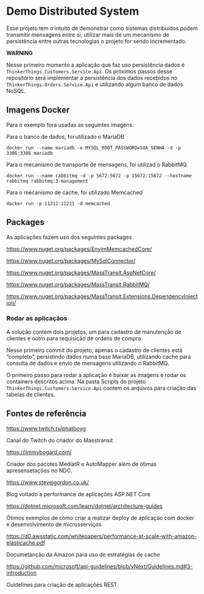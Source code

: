 # Demo Distributed System

Esse projeto tem o intuito de demonstrar como sistemas distribuídos podem transmitir mensagens entre si, utilizar mais de um mecanismo de persistência entre outras tecnologias o projeto for sendo incrementado.

**WARNING**

Nesse primeiro momento a aplicação que faz uso persistência dados é `ThinkerThings.Customers.Service.Api`.
Os próximos passos desse repositório será implementar a persistência dos dados recebidos no `ThinkerThings.Orders.Service.Api` e utilizando algum banco de dados NoSQL.

## Imagens Docker
Para o exemplo fora usadas as seguintes imagens:

Para o banco de dados, foi utilizado o MariaDB

`docker run --name mariadb -e MYSQL_ROOT_PASSWORD=SUA_SENHA -d -p 3306:3306 mariadb`

Para o mecanismo de transporte de mensagens, foi utilizad o RabbitMQ.

`docker run --name rabbitmq -d -p 5672:5672 -p 15672:15672 --hostname rabbitmq rabbitmq:3-management`

Para o mecanismo de cache, foi utilizado Memcached

`docker run -p 11211:11211 -d memcached`

## Packages
As aplicações fazem uso dos seguintes packages

https://www.nuget.org/packages/EnyimMemcachedCore/

https://www.nuget.org/packages/MySqlConnector/

https://www.nuget.org/packages/MassTransit.AspNetCore/

https://www.nuget.org/packages/MassTransit.RabbitMQ/

https://www.nuget.org/packages/MassTransit.Extensions.DependencyInjection/

### Rodar as aplicaçãos

A solução contem dois projetos, um para cadastro de manutenção de clientes e outro para requisição de ordens de compra

Nesse primeiro commit do projeto, apenas o cadastro de clientes está “completo”, persistindo dados numa base MariaDB, utilizando cache para consulta de dados e envio de mensagens utilizando o RabbitMQ.

O primeiro passo para rodar a aplicação é baixar as imagens e rodar os containers descritos acima.
Na pasta Scripts do projeto `ThinkerThings.Customers.Service.Api` contem os arquivos para criação das tabelas de clientes.

## Fontes de referência
https://www.twitch.tv/phatboyg

Canal do Twitch do criador do Masstransit

https://jimmybogard.com/

Criador dos pacotes MediatR e AutoMapper além de ótimas apresensetações no NDC.

https://www.stevejgordon.co.uk/

Blog voltado a performance de aplicações ASP.NET Core

https://dotnet.microsoft.com/learn/dotnet/architecture-guides

Ótimos exemplos de como criar a realizar deploy de aplicação com docker e desenvolvimento de microsserviços

https://d0.awsstatic.com/whitepapers/performance-at-scale-with-amazon-elasticache.pdf

Documetanção da Amazon para uso de estratégias de cache

https://github.com/microsoft/api-guidelines/blob/vNext/Guidelines.md#3-introduction

Guidelines para criação de aplicações REST.